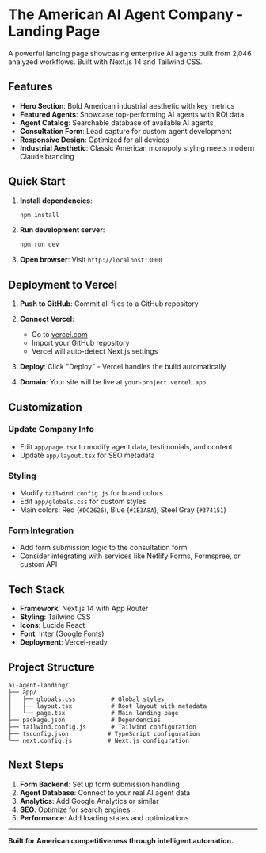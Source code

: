 # The American AI Agent Company - Landing Page

A powerful landing page showcasing enterprise AI agents built from 2,046 analyzed workflows. Built with Next.js 14 and Tailwind CSS.

## Features

- **Hero Section**: Bold American industrial aesthetic with key metrics
- **Featured Agents**: Showcase top-performing AI agents with ROI data
- **Agent Catalog**: Searchable database of available AI agents
- **Consultation Form**: Lead capture for custom agent development
- **Responsive Design**: Optimized for all devices
- **Industrial Aesthetic**: Classic American monopoly styling meets modern Claude branding

## Quick Start

1. **Install dependencies**:
   ```bash
   npm install
   ```

2. **Run development server**:
   ```bash
   npm run dev
   ```

3. **Open browser**: Visit `http://localhost:3000`

## Deployment to Vercel

1. **Push to GitHub**: Commit all files to a GitHub repository

2. **Connect Vercel**:
   - Go to [vercel.com](https://vercel.com)
   - Import your GitHub repository
   - Vercel will auto-detect Next.js settings

3. **Deploy**: Click "Deploy" - Vercel handles the build automatically

4. **Domain**: Your site will be live at `your-project.vercel.app`

## Customization

### Update Company Info
- Edit `app/page.tsx` to modify agent data, testimonials, and content
- Update `app/layout.tsx` for SEO metadata

### Styling
- Modify `tailwind.config.js` for brand colors
- Edit `app/globals.css` for custom styles
- Main colors: Red (`#DC2626`), Blue (`#1E3A8A`), Steel Gray (`#374151`)

### Form Integration
- Add form submission logic to the consultation form
- Consider integrating with services like Netlify Forms, Formspree, or custom API

## Tech Stack

- **Framework**: Next.js 14 with App Router
- **Styling**: Tailwind CSS
- **Icons**: Lucide React
- **Font**: Inter (Google Fonts)
- **Deployment**: Vercel-ready

## Project Structure

```
ai-agent-landing/
├── app/
│   ├── globals.css          # Global styles
│   ├── layout.tsx           # Root layout with metadata
│   └── page.tsx             # Main landing page
├── package.json             # Dependencies
├── tailwind.config.js       # Tailwind configuration
├── tsconfig.json           # TypeScript configuration
└── next.config.js          # Next.js configuration
```

## Next Steps

1. **Form Backend**: Set up form submission handling
2. **Agent Database**: Connect to your real AI agent data
3. **Analytics**: Add Google Analytics or similar
4. **SEO**: Optimize for search engines
5. **Performance**: Add loading states and optimizations

---

**Built for American competitiveness through intelligent automation.**